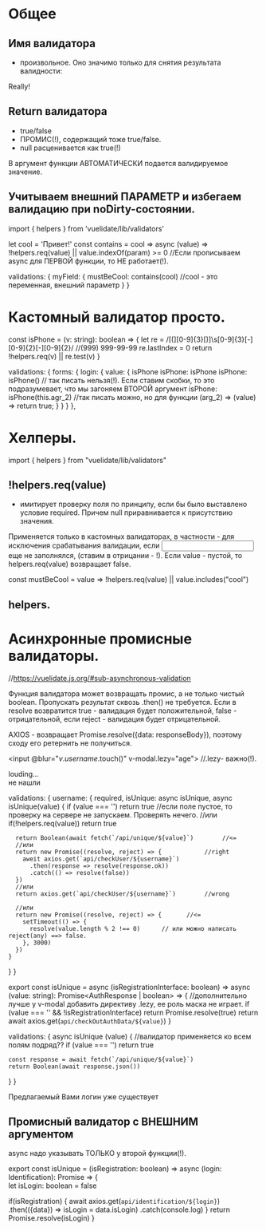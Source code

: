 # Общее
## Имя валидатора
- произвольное.
Оно значимо только для снятия результата валидности:

<div v-if="!$v.myField.mustBeCool">Really!</div>

## Return валидатора
- true/false 
- ПРОМИС(!), содержащий тоже true/false.
- null расценивается как true(!)

В аргумент функции АВТОМАТИЧЕСКИ подается валидируемое значение.




## Учитываем внешний ПАРАМЕТР и избегаем валидацию при noDirty-состоянии.
import { helpers } from 'vuelidate/lib/validators'

let cool = 'Привет!'
const contains = cool => async (value) => !helpers.req(value) || value.indexOf(param) >= 0
//Если прописываем async для ПЕРВОЙ функции, то НЕ работает(!).

validations: {
  myField: {
    mustBeCool: contains(cool)    //cool - это переменная, внешний параметр
  }
}




# Кастомный валидатор просто.
const isPhone = (v: string): boolean => {
  let re = /[(][0-9]{3}[)]\s[0-9]{3}[-][0-9]{2}[-][0-9]{2}/       //(999) 999-99-99
  re.lastIndex = 0
  return !helpers.req(v) || re.test(v)
}

validations: {
  forms: {
    login: {
      value: {
        isPhone
        isPhone: isPhone
        isPhone: isPhone()    // так писать нельзя(!). Если ставим скобки, то это подразумевает, что мы загоняем ВТОРОЙ аргумент
        isPhone: isPhone(this.agr_2)    //так писать можно, но для функции (arg_2) => (value) => return true;
      }
    }
  }
},



# Хелперы.
import { helpers } from "vuelidate/lib/validators"

## !helpers.req(value)
- имитирует проверку поля по принципу, если бы было выставлено условие required.
Причем null приравнивается к присутствию значения.
  
Применяется только в кастомных валидаторах,
в частности - для исключения срабатывания валидации, если <input> еще не заполнялся, (ставим в отрицании - !).
Если value - пустой, то helpers.req(value) возвращает false.

const mustBeCool = value => !helpers.req(value) || value.includes("cool")

## helpers.







# Асинхронные промисные валидаторы.
//https://vuelidate.js.org/#sub-asynchronous-validation

Функция валидатора может возвращать промис, а не только чистый boolean.
Пропускать результат сквозь .then() не требуется.
Если в resolve возвратится true - валидация будет положительной, false - отрицательной,
если reject - валидация будет отрицательной.

AXIOS - возвращает Promise.resolve({data: responseBody}),
поэтому сходу его ретернить не получиться.

<input @blur="$v.username.$touch()" v-modal.lezy="age">    //.lezy- важно(!).
<div v-show="$v.username.$pending">louding...</div>
<div v-show="!$v.username.isUnique">не нашли</div>
  
validations: {
  username: {
    required,
    isUnique: async isUnique,
    async isUnique(value) {
      if (value === '') return true    //если поле пустое, то проверку на сервере не запускаем. Проверять нечего.
      //или
      if(!helpers.req(value)) return true

      return Boolean(await fetch(`/api/unique/${value}`)        //<=
      //или
      return new Promise((resolve, reject) => {            //right
        aweit axios.get(`api/checkUser/${username}`)
          .then(response => resolve(response.ok))
          .catch(() => resolve(false))
      })
      //или
      return axios.get(`api/checkUser/${username}`)        //wrong

      //или
      return new Promise((resolve, reject) => {       //<=
        setTimeout(() => {
          resolve(value.length % 2 !== 0)      // или можно написать reject(any) ==> false.
        }, 3000)
      })
    }
  }
}


export const isUnique = async (isRegistrationInterface: boolean) => async (value: string): Promise<AuthResponse | boolean> => {
  //дополнительно лучше у v-modal добавить директиву .lezy, ее роль маска не играет.
  if (value === '' && !isRegistrationInterface)
    return Promise.resolve(true) 
  return await axios.get(`api/checkOutAuthData/${value}`)
}


validations: {
  async isUnique (value) {     //валидатор применяется ко всем полям подряд??
    if (value === '') 
      return true

    const response = await fetch(`/api/unique/${value}`)
    return Boolean(await response.json())
  }
}

<div v-if="!$v.username.isUnique">Предлагаемый Вами логин уже существует</div>

## Промисный валидатор с ВНЕШНИМ аргументом
async надо указывать ТОЛЬКО у второй функции(!).

export const isUnique = (isRegistration: boolean) => async (login: Identification): Promise<boolean> => {  
  let isLogin: boolean = false

  if(isRegistration) {
    await axios.get(`api/identification/${login}`)
      .then(({data}) => isLogin = data.isLogin)
      .catch(console.log)
  }
  return Promise.resolve(isLogin)
}




